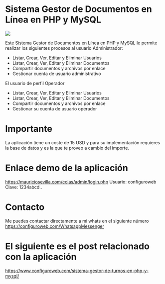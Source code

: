 # Sistema Gestor de Documentos en Línea en PHP y MySQL

<img src="Sistema%20Gestor%20de%20Documentos%20en%20Línea%20en%20PHP%20y%20MySQL.png">

<!-- wp:paragraph -->
<p>Este Sistema Gestor de Documentos en Línea en PHP y MySQL le permite realizar los siguientes procesos al usuario Administrador:</p>
<!-- /wp:paragraph -->

<!-- wp:list {"type":"rich"} -->
<ul type="rich"><li>Listar, Crear, Ver, Editar y Eliminar Usuarios</li><li>Listar, Crear, Ver, Editar y Eliminar Documentos</li><li>Compartir documentos y archivos por enlace</li><li>Gestionar cuenta de usuario administrativo</li></ul>
<!-- /wp:list -->

<!-- wp:paragraph -->
<p>El usuario de perfil Operador</p>
<!-- /wp:paragraph -->

<!-- wp:list {"type":"rich"} -->
<ul type="rich"><li> Listar, Crear, Ver, Editar y Eliminar Usuarios</li><li>Listar, Crear, Ver, Editar y Eliminar Documentos</li><li>Compartir documentos y archivos por enlace</li><li>Gestionar su cuenta de usuario operador</li></ul>
<!-- /wp:list -->

# Importante

La aplicación tiene un coste de 15 USD y para su implementación requieres la base de datos y es la que te proveo a cambio del importe.

# Enlace demo de la aplicación

https://mauriciosevilla.com/colas/admin/login.php
Usuario: configuroweb
Clave: 1234abcd..

# Contacto

Me puedes contactar directamente a mi whats en el siguiente número
https://configuroweb.com/WhatsappMessenger

# El siguiente es el post relacionado con la aplicación

https://www.configuroweb.com/sistema-gestor-de-turnos-en-php-y-mysql/
